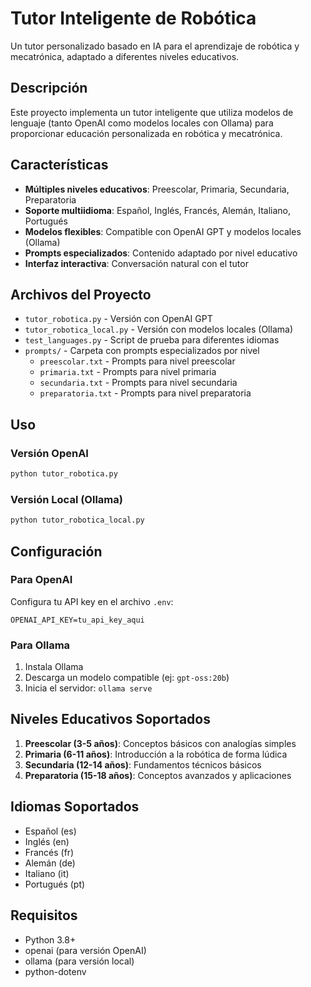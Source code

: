 # Tutor Inteligente de Robótica

Un tutor personalizado basado en IA para el aprendizaje de robótica y mecatrónica, adaptado a diferentes niveles educativos.

## Descripción

Este proyecto implementa un tutor inteligente que utiliza modelos de lenguaje (tanto OpenAI como modelos locales con Ollama) para proporcionar educación personalizada en robótica y mecatrónica.

## Características

- **Múltiples niveles educativos**: Preescolar, Primaria, Secundaria, Preparatoria
- **Soporte multiidioma**: Español, Inglés, Francés, Alemán, Italiano, Portugués
- **Modelos flexibles**: Compatible con OpenAI GPT y modelos locales (Ollama)
- **Prompts especializados**: Contenido adaptado por nivel educativo
- **Interfaz interactiva**: Conversación natural con el tutor

## Archivos del Proyecto

- `tutor_robotica.py` - Versión con OpenAI GPT
- `tutor_robotica_local.py` - Versión con modelos locales (Ollama)
- `test_languages.py` - Script de prueba para diferentes idiomas
- `prompts/` - Carpeta con prompts especializados por nivel
  - `preescolar.txt` - Prompts para nivel preescolar
  - `primaria.txt` - Prompts para nivel primaria
  - `secundaria.txt` - Prompts para nivel secundaria
  - `preparatoria.txt` - Prompts para nivel preparatoria

## Uso

### Versión OpenAI
```bash
python tutor_robotica.py
```

### Versión Local (Ollama)
```bash
python tutor_robotica_local.py
```

## Configuración

### Para OpenAI
Configura tu API key en el archivo `.env`:
```
OPENAI_API_KEY=tu_api_key_aqui
```

### Para Ollama
1. Instala Ollama
2. Descarga un modelo compatible (ej: `gpt-oss:20b`)
3. Inicia el servidor: `ollama serve`

## Niveles Educativos Soportados

1. **Preescolar (3-5 años)**: Conceptos básicos con analogías simples
2. **Primaria (6-11 años)**: Introducción a la robótica de forma lúdica
3. **Secundaria (12-14 años)**: Fundamentos técnicos básicos
4. **Preparatoria (15-18 años)**: Conceptos avanzados y aplicaciones

## Idiomas Soportados

- Español (es)
- Inglés (en)
- Francés (fr)
- Alemán (de)
- Italiano (it)
- Portugués (pt)

## Requisitos

- Python 3.8+
- openai (para versión OpenAI)
- ollama (para versión local)
- python-dotenv